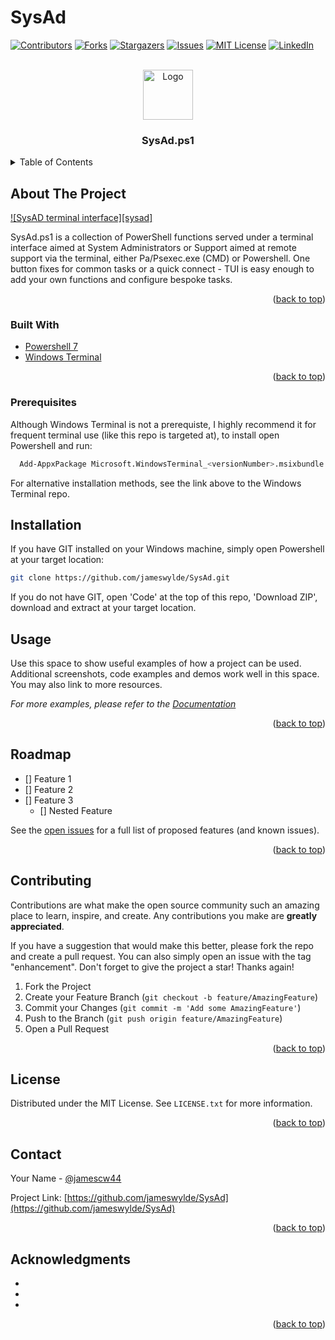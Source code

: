 # SysAd


<div id="top"></div>




<!-- PROJECT SHIELDS -->
<!--
*** I'm using markdown "reference style" links for readability.
*** Reference links are enclosed in brackets [ ] instead of parentheses ( ).
*** See the bottom of this document for the declaration of the reference variables
*** for contributors-url, forks-url, etc. This is an optional, concise syntax you may use.
*** https://www.markdownguide.org/basic-syntax/#reference-style-links
-->
[![Contributors][contributors-shield]][contributors-url]
[![Forks][forks-shield]][forks-url]
[![Stargazers][stars-shield]][stars-url]
[![Issues][issues-shield]][issues-url]
[![MIT License][license-shield]][license-url]
[![LinkedIn][linkedin-shield]][linkedin-url]



<!-- PROJECT LOGO -->
<br />
<div align="center">
  <a href="https://github.com/jameswylde/SysAd">
    <img src="images/logo.png" alt="Logo" width="80" height="80">
  </a>

<h3 align="center">SysAd.ps1</h3>

  </p>
</div>



<!-- TABLE OF CONTENTS -->
<details>
  <summary>Table of Contents</summary>
  <ol>
    <li>
      <a href="#about-the-project">About The Project</a>
      <ul>
        <li><a href="#built-with">Built With</a></li>
      </ul>
    </li>
    <li>
      <a href="#getting-started">Getting Started</a>
      <ul>
        <li><a href="#prerequisites">Prerequisites</a></li>
        <li><a href="#installation">Installation</a></li>
      </ul>
    </li>
    <li><a href="#usage">Usage</a></li>
    <li><a href="#roadmap">Roadmap</a></li>
    <li><a href="#contributing">Contributing</a></li>
    <li><a href="#license">License</a></li>
    <li><a href="#contact">Contact</a></li>
    <li><a href="#acknowledgments">Acknowledgments</a></li>
  </ol>
</details>



<!-- ABOUT THE PROJECT -->
## About The Project

[![SysAD terminal interface][sysad]](https://imgur.com/VAiLJWO)

SysAd.ps1 is a collection of PowerShell functions served under a terminal interface aimed at System Administrators or Support aimed at remote support via the terminal, either Pa/Psexec.exe (CMD) or Powershell. One button fixes for common tasks or a quick connect - TUI is easy enough to add your own functions and configure bespoke tasks.

<p align="right">(<a href="#top">back to top</a>)</p>



### Built With

* [Powershell 7](https://github.com/PowerShell/PowerShell)
* [Windows Terminal](https://github.com/microsoft/terminal)


<p align="right">(<a href="#top">back to top</a>)</p>


### Prerequisites

Although Windows Terminal is not a prerequiste, I highly recommend it for frequent terminal use (like this repo is targeted at), to install open Powershell and run:

  ```sh
    Add-AppxPackage Microsoft.WindowsTerminal_<versionNumber>.msixbundle
  ```

For alternative installation methods, see the link above to the Windows Terminal repo.

## Installation

If you have GIT installed on your Windows machine, simply open Powershell at your target location:

  ```sh
  git clone https://github.com/jameswylde/SysAd.git
  ```

If you do not have GIT, open 'Code' at the top of this repo, 'Download ZIP', download and extract at your target location.


<!-- USAGE EXAMPLES -->
## Usage

Use this space to show useful examples of how a project can be used. Additional screenshots, code examples and demos work well in this space. You may also link to more resources.

_For more examples, please refer to the [Documentation](https://example.com)_

<p align="right">(<a href="#top">back to top</a>)</p>



<!-- ROADMAP -->
## Roadmap

- [] Feature 1
- [] Feature 2
- [] Feature 3
    - [] Nested Feature

See the [open issues](https://github.com/jameswylde/SysAd/issues) for a full list of proposed features (and known issues).

<p align="right">(<a href="#top">back to top</a>)</p>



<!-- CONTRIBUTING -->
## Contributing

Contributions are what make the open source community such an amazing place to learn, inspire, and create. Any contributions you make are **greatly appreciated**.

If you have a suggestion that would make this better, please fork the repo and create a pull request. You can also simply open an issue with the tag "enhancement".
Don't forget to give the project a star! Thanks again!

1. Fork the Project
2. Create your Feature Branch (`git checkout -b feature/AmazingFeature`)
3. Commit your Changes (`git commit -m 'Add some AmazingFeature'`)
4. Push to the Branch (`git push origin feature/AmazingFeature`)
5. Open a Pull Request

<p align="right">(<a href="#top">back to top</a>)</p>



<!-- LICENSE -->
## License

Distributed under the MIT License. See `LICENSE.txt` for more information.

<p align="right">(<a href="#top">back to top</a>)</p>



<!-- CONTACT -->
## Contact

Your Name - [@jamescw44](https://twitter.com/tjamescw44)

Project Link: [https://github.com/jameswylde/SysAd](https://github.com/jameswylde/SysAd)

<p align="right">(<a href="#top">back to top</a>)</p>



<!-- ACKNOWLEDGMENTS -->
## Acknowledgments

* []()
* []()
* []()

<p align="right">(<a href="#top">back to top</a>)</p>



<!-- MARKDOWN LINKS & IMAGES -->
<!-- https://www.markdownguide.org/basic-syntax/#reference-style-links -->
[contributors-shield]: https://img.shields.io/github/contributors/jameswylde/SysAd.svg?style=for-the-badge
[contributors-url]: https://github.com/jameswylde/SysAd/graphs/contributors
[forks-shield]: https://img.shields.io/github/forks/jameswylde/SysAd.svg?style=for-the-badge
[forks-url]: https://github.com/jameswylde/SysAd/network/members
[stars-shield]: https://img.shields.io/github/stars/jameswylde/SysAd.svg?style=for-the-badge
[stars-url]: https://github.com/jameswylde/SysAd/stargazers
[issues-shield]: https://img.shields.io/github/issues/jameswylde/SysAd.svg?style=for-the-badge
[issues-url]: https://github.com/jameswylde/SysAd/issues
[license-shield]: https://img.shields.io/github/license/jameswylde/SysAd.svg?style=for-the-badge
[license-url]: https://github.com/jameswylde/SysAd/blob/master/LICENSE.txt
[linkedin-shield]: https://img.shields.io/badge/-LinkedIn-black.svg?style=for-the-badge&logo=linkedin&colorB=555
[linkedin-url]: https://linkedin.com/in/linkedin_username
[product-screenshot]: images/screenshot.png